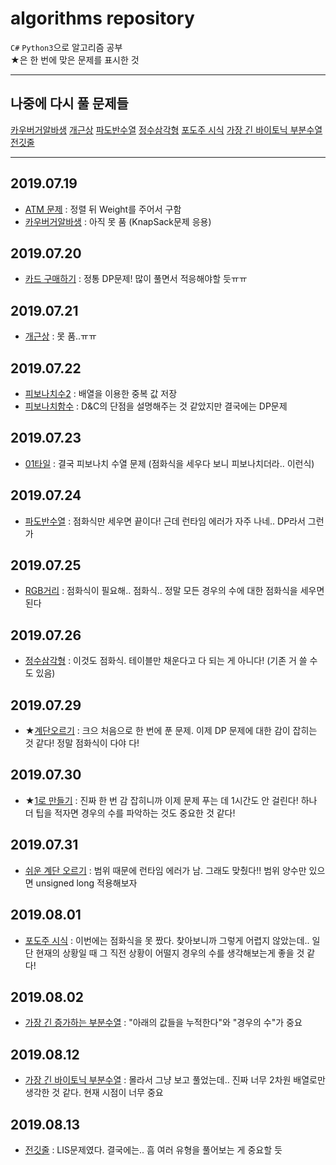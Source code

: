 # algorithms repository
`C#` `Python3`으로 알고리즘 공부  
★은 한 번에 맞은 문제를 표시한 것

----

## 나중에 다시 풀 문제들
[카우버거알바생](https://www.acmicpc.net/problem/17208)  [개근상](https://www.acmicpc.net/problem/1563)  [파도반수열](https://www.acmicpc.net/problem/9461)  [정수삼각형](https://www.acmicpc.net/problem/1932)  [포도주 시식](https://www.acmicpc.net/problem/2156)  [가장 긴 바이토닉 부분수열](https://www.acmicpc.net/problem/11054)  [전깃줄](https://www.acmicpc.net/problem/2565)

----

## 2019.07.19
- [ATM 문제](https://www.acmicpc.net/problem/11399) : 정렬 뒤 Weight를 주어서 구함
- [카우버거알바생](https://www.acmicpc.net/problem/17208) : 아직 못 품 (KnapSack문제 응용)

## 2019.07.20
- [카드 구매하기](https://www.acmicpc.net/problem/11052) : 정통 DP문제! 많이 풀면서 적응해야할 듯ㅠㅠ

## 2019.07.21
- [개근상](https://www.acmicpc.net/problem/1563) : 못 품..ㅠㅠ

## 2019.07.22
- [피보나치수2](https://www.acmicpc.net/problem/2748) : 배열을 이용한 중복 값 저장
- [피보나치함수](https://www.acmicpc.net/problem/1003) : D&C의 단점을 설명해주는 것 같았지만 결국에는 DP문제

## 2019.07.23
- [01타일](https://www.acmicpc.net/problem/1904) : 결국 피보나치 수열 문제 (점화식을 세우다 보니 피보나치더라.. 이런식)

## 2019.07.24
- [파도반수열](https://www.acmicpc.net/problem/9461) : 점화식만 세우면 끝이다! 근데 런타임 에러가 자주 나네.. DP라서 그런가

## 2019.07.25
- [RGB거리](https://www.acmicpc.net/problem/1149) : 점화식이 필요해.. 점화식.. 정말 모든 경우의 수에 대한 점화식을 세우면 된다

## 2019.07.26
- [정수삼각형](https://www.acmicpc.net/problem/1932) : 이것도 점화식. 테이블만 채운다고 다 되는 게 아니다! (기존 거 쓸 수 도 있음)

## 2019.07.29
- ★[계단오르기](https://www.acmicpc.net/problem/2579) : 크으 처음으로 한 번에 푼 문제. 이제 DP 문제에 대한 감이 잡히는 것 같다! 정말 점화식이 다야 다!

## 2019.07.30
- ★[1로 만들기](https://www.acmicpc.net/problem/1463) : 진짜 한 번 감 잡히니까 이제 문제 푸는 데 1시간도 안 걸린다! 하나 더 팁을 적자면 경우의 수를 파악하는 것도 중요한 것 같다!

## 2019.07.31
- [쉬운 계단 오르기](https://www.acmicpc.net/problem/10844) : 범위 때문에 런타임 에러가 남. 그래도 맞췄다!! 범위 양수만 있으면 unsigned long 적용해보자

## 2019.08.01
- [포도주 시식](https://www.acmicpc.net/problem/2156) : 이번에는 점화식을 못 짰다. 찾아보니까 그렇게 어렵지 않았는데.. 일단 현재의 상황일 때 그 직전 상황이 어떨지 경우의 수를 생각해보는게 좋을 것 같다!

## 2019.08.02
- [가장 긴 증가하는 부분수열](https://www.acmicpc.net/problem/11053) : "아래의 값들을 누적한다"와 "경우의 수"가 중요

## 2019.08.12
- [가장 긴 바이토닉 부분수열](https://www.acmicpc.net/problem/11054) : 몰라서 그냥 보고 풀었는데.. 진짜 너무 2차원 배열로만 생각한 것 같다. 현재 시점이 너무 중요 

## 2019.08.13
- [전깃줄](https://www.acmicpc.net/problem/2565) : LIS문제였다. 결국에는.. 흠 여러 유형을 풀어보는 게 중요할 듯